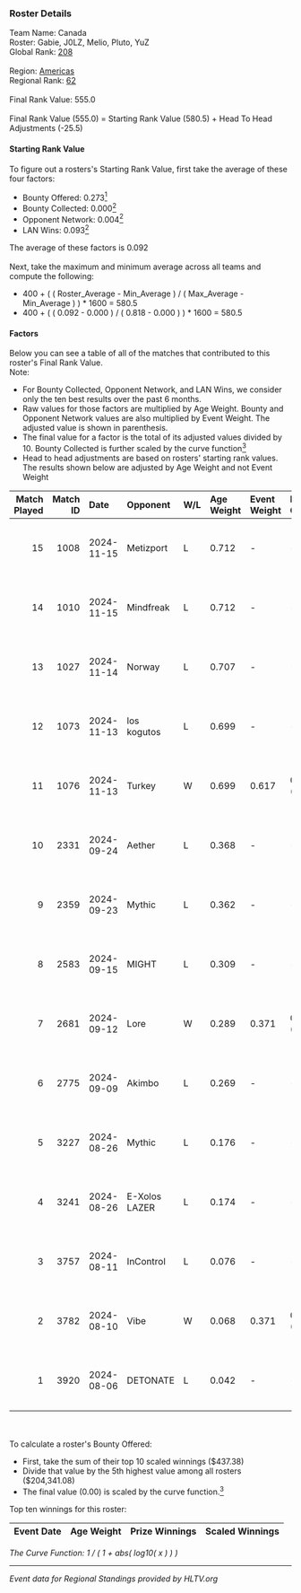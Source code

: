 ### Roster Details<br />
Team Name: Canada<br />
Roster: Gabie, J0LZ, Melio, Pluto, YuZ<br />
Global Rank: [208](../../standings_global_2025_01_27.md)<br />
<br />
Region: [Americas]( ../../standings_americas_2025_01_27.md)<br />
Regional Rank: [62]( ../../standings_americas_2025_01_27.md)<br />
<br />
Final Rank Value:  555.0<br />
<br />
Final Rank Value (555.0) = Starting Rank Value (580.5) + Head To Head Adjustments (-25.5)<br />

#### Starting Rank Value<br />
To figure out a rosters's Starting Rank Value, first take the average of these four factors:<br />
- Bounty Offered: 0.273[<sup>1</sup>](#table2)
- Bounty Collected: 0.000[<sup>2</sup>](#table1)
- Opponent Network: 0.004[<sup>2</sup>](#table1)
- LAN Wins: 0.093[<sup>2</sup>](#table1)

The average of these factors is 0.092<br />
<br />
Next, take the maximum and minimum average across all teams and compute the following:<br />
- 400 + ( ( Roster_Average - Min_Average ) / ( Max_Average - Min_Average ) ) * 1600 = 580.5
- 400 + ( ( 0.092 - 0.000 ) / ( 0.818 - 0.000 ) ) * 1600 = 580.5


#### Factors<br />
Below you can see a table of all of the matches that contributed to this roster's Final Rank Value.<br />
Note:<br />

- For Bounty Collected, Opponent Network, and LAN Wins, we consider only the ten best results over the past 6 months.
- Raw values for those factors are multiplied by Age Weight. Bounty and Opponent Network values are also multiplied by Event Weight. The adjusted value is shown in parenthesis.
- The final value for a factor is the total of its adjusted values divided by 10. Bounty Collected is further scaled by the curve function[<sup>3</sup>](#curveFunction)
- Head to head adjustments are based on rosters' starting rank values. The results shown below are adjusted by Age Weight and not Event Weight
<span id="table1"></span><br />


| Match Played | Match ID | Date       | Opponent      | W/L | Age Weight | Event Weight | Bounty Collected | Opponent Network | LAN Wins  | H2H Adj. | Roster                             |
| -: | -: | :- | :- | :- | :- | :- | :- | :- | :- | -: | :- |
|           15 |     1008 | 2024-11-15 | Metizport     | L   | 0.712      | -            | -                | -                | -         |    -0.40 | Gabie, J0LZ, Melio, Pluto, YuZ     |
|           14 |     1010 | 2024-11-15 | Mindfreak     | L   | 0.712      | -            | -                | -                | -         |    -7.24 | Gabie, J0LZ, Melio, Pluto, YuZ     |
|           13 |     1027 | 2024-11-14 | Norway        | L   | 0.707      | -            | -                | -                | -         |    -8.18 | Gabie, J0LZ, Melio, Pluto, YuZ     |
|           12 |     1073 | 2024-11-13 | los kogutos   | L   | 0.699      | -            | -                | -                | -         |    -1.77 | Gabie, J0LZ, Melio, Pluto, YuZ     |
|           11 |     1076 | 2024-11-13 | Turkey        | W   | 0.699      | 0.617        | 0.000 (0.000)    | 0.079 (0.034)    | 1 (0.699) |    14.04 | Gabie, J0LZ, Melio, Pluto, YuZ     |
|           10 |     2331 | 2024-09-24 | Aether        | L   | 0.368      | -            | -                | -                | -         |    -6.89 | BiNoX, Gabie, J0LZ, Melio, TENSKEE |
|            9 |     2359 | 2024-09-23 | Mythic        | L   | 0.362      | -            | -                | -                | -         |    -6.36 | BiNoX, Gabie, J0LZ, Melio, TENSKEE |
|            8 |     2583 | 2024-09-15 | MIGHT         | L   | 0.309      | -            | -                | -                | -         |    -2.22 | BiNoX, Gabie, J0LZ, Melio, TENSKEE |
|            7 |     2681 | 2024-09-12 | Lore          | W   | 0.289      | 0.371        | 0.000 (0.000)    | 0.059 (0.006)    | 0 (0.000) |     2.51 | BiNoX, Gabie, J0LZ, Melio, TENSKEE |
|            6 |     2775 | 2024-09-09 | Akimbo        | L   | 0.269      | -            | -                | -                | -         |    -2.69 | BiNoX, Gabie, J0LZ, Melio, TENSKEE |
|            5 |     3227 | 2024-08-26 | Mythic        | L   | 0.176      | -            | -                | -                | -         |    -3.18 | BiNoX, Gabie, J0LZ, Melio, TENSKEE |
|            4 |     3241 | 2024-08-26 | E-Xolos LAZER | L   | 0.174      | -            | -                | -                | -         |    -1.90 | BiNoX, Gabie, J0LZ, Melio, TENSKEE |
|            3 |     3757 | 2024-08-11 | InControl     | L   | 0.076      | -            | -                | -                | -         |    -0.98 | BiNoX, Gabie, J0LZ, Melio, TENSKEE |
|            2 |     3782 | 2024-08-10 | Vibe          | W   | 0.068      | 0.371        | 0.000 (0.000)    | 0.000 (0.000)    | 0 (0.000) |     0.57 | BiNoX, Gabie, J0LZ, Melio, TENSKEE |
|            1 |     3920 | 2024-08-06 | DETONATE      | L   | 0.042      | -            | -                | -                | -         |    -0.85 | BiNoX, Gabie, J0LZ, Melio, TENSKEE |

<br />
<span id="table2"></span><br />
To calculate a roster's Bounty Offered:<br />

- First, take the sum of their top 10 scaled winnings ($437.38)
- Divide that value by the 5th highest value among all rosters ($204,341.08)
- The final value (0.00) is scaled by the curve function.[<sup>3</sup>](#curveFunction)

Top ten winnings for this roster:<br />

| Event Date | Age Weight | Prize Winnings | Scaled Winnings |
| :- | -: | :- | :- |


<span id="curveFunction"></span>_The Curve Function: 1 / ( 1 + abs( log10( x ) ) )_<br />

---
_Event data for Regional Standings provided by HLTV.org_<br />
